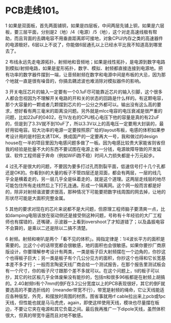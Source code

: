 # PCB走线101。

1 如果是双面板，首先两面铺铜，如果是四层板，中间两层先铺上铜，如果是六层板，要三层平面，分别是2（地）/4（电源）/5（地），这个对走高速线极有帮助，而且背面的去耦电容不用垂直距离即可接地，对象CPU/内存之类的高速器件的电源极好。6层以上不说了，你能做6层通孔以上已经水平比我不知道高到哪里去了。

2 布线永远先走电源拓扑，射频地和音频地；如果是线性拓扑，是电源到数字电路到模拟/射频电路，如果是星形拓扑，数字、模拟、射频都直接连接到电源地。把有功率的数字器件摆到一端，让音频射频在数字和电源中间是布板的大忌，因为那个地就一直是很有噪音的，你搞去耦滤波也难消除对模拟器件的影响。

3 开关电压芯片的输入一定要有一个0.1uF尽可能靠近芯片的输入引脚，这个很多人都会忽视因为不理解开关电路的开和关的状态的回路是什么样的。有这颗电容，那个大容量的一颗或者几颗摆到芯片的一公分之外都可以。输出没有这么高的要求，想好看有两三毫米的距离没问题。另外就是mlcc电容的电压衰减是很严重的问题，比如22uF的0402，在1V左右的CPU核心电压下他的容量是真的有22uF的，但是到了3.3V就不到10uF了，所以3.3V以上的高电压一定要用大封装的，最好用钽电容。较大功率的电源一定要按照原厂给的layout布板，电感的体积如果参考设计用的是村田太诱TDK，换成国产的一定要再大一号，我和做过的design house在一半的项目里因为电感问题多做了一板。因为电感比较贵大家能省则省但我的经验是批量不大的东西不要试图在电源上省一分钱，电源故障导致的开发延误、软件工程师疲于奔命（例如WiFi跑不稳）时间人力损失都是十万元起步。

4 过孔不是很大的问题，不要因为要多打过孔而割裂平面，低速信号打十几个孔都还是OK的。你看到ti的大量的板子不管四层还是双面，都会有两层，一层的线几乎全是横着走的，另一层几乎全是纵着走的，就是这个道理。这两层走线层的地尽可能包住所有走线然后上下打孔连通。形成一个隔离网。这个网一般而言都是好的，除非对射频谐波要求很高，那种情况下可能要把数字线周围的网去掉，让地的形状尽可能是大面积完整金属。

5 其他的要求对现在的芯片来说都不是大问题，但原理工程师脑子要清爽一点，比如damping电阻该放在驱动侧还是接受侧这种问题，号称有十年经验的大厂工程师也有摆错的，还嘴硬，示波器一上看到overshoot了才知道错了；以及晶振电容不会算的，是乘以二还是除以二搞不清楚。

6 射频。射频和喇叭是两个「看不见的体积」。拇指定律是：1/4波长平方的面积是需要的。比这个小的话带宽都会很敏感，地的面积也会很敏感。如果你要抄厂商原版设计，你要理解参考设计有两类，一类是板子巨大射频摆在一个边角的，你抄这个也得板子巨大；另一类是板子有个几公分见方的面积，你抄这个也得和它长宽基本差不多才行；一般而言陶瓷天线厂商会给一个测试报告，在那个报告里测试板会有一个尺寸，你的板子尺寸跟那个差不多就可以。在这个问题上，ti的板子可以抄，其它的社区板几乎全体废柴没有能抄的，包括π和很多96板都是在射频上胡搞的。2.4G射频ti有个7mm的倒F在3.2公分宽度以上的PCB表现很好，其它的倒F就要选高的不要选折线的（meander带宽不行），带宽是射频的绳命，它让天线能适应各种版型，外壳，和摆放时周围的材质。图省事就用rf cable拉出来上pcb或fpc天线，但性能也就是马马虎虎，again，即使这样使用天线，模块也尽量摆在板边，不要让它夹在电源和其它负载之间。最后我再推广一下dipole天线，虽然体积很大，但真的带宽牛逼而且对地不敏感。